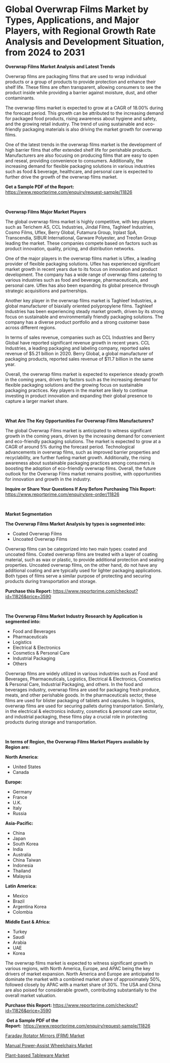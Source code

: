 <p><h1>Global Overwrap Films Market by Types, Applications, and Major Players, with Regional Growth Rate Analysis and Development Situation, from 2024 to 2031</h1></p><p><strong>Overwrap Films Market Analysis and Latest Trends</strong></p>
<p><p>Overwrap films are packaging films that are used to wrap individual products or a group of products to provide protection and enhance their shelf life. These films are often transparent, allowing consumers to see the product inside while providing a barrier against moisture, dust, and other contaminants.</p><p>The overwrap films market is expected to grow at a CAGR of 18.00% during the forecast period. This growth can be attributed to the increasing demand for packaged food products, rising awareness about hygiene and safety, and the growing retail industry. The trend of using sustainable and eco-friendly packaging materials is also driving the market growth for overwrap films.</p><p>One of the latest trends in the overwrap films market is the development of high barrier films that offer extended shelf life for perishable products. Manufacturers are also focusing on producing films that are easy to open and reseal, providing convenience to consumers. Additionally, the increasing demand for flexible packaging solutions in various industries such as food & beverage, healthcare, and personal care is expected to further drive the growth of the overwrap films market.</p></p>
<p><strong>Get a Sample PDF of the Report:&nbsp;</strong> <a href="https://www.reportprime.com/enquiry/request-sample/11826">https://www.reportprime.com/enquiry/request-sample/11826</a></p>
<p>&nbsp;</p>
<p><strong>Overwrap Films Major Market Players</strong></p>
<p><p>The global overwrap films market is highly competitive, with key players such as Terichem AS, CCL Industries, Jindal Films, Taghleef Industries, Cosmo Films, Uflex, Berry Global, Futamura Group, Irplast SpA, Transcendia, SIBUR International, Garware Polyester, and Treofan Group leading the market. These companies compete based on factors such as product innovation, quality, pricing, and distribution networks.</p><p>One of the major players in the overwrap films market is Uflex, a leading provider of flexible packaging solutions. Uflex has experienced significant market growth in recent years due to its focus on innovation and product development. The company has a wide range of overwrap films catering to various industries such as food and beverage, pharmaceuticals, and personal care. Uflex has also been expanding its global presence through strategic acquisitions and partnerships.</p><p>Another key player in the overwrap films market is Taghleef Industries, a global manufacturer of biaxially oriented polypropylene films. Taghleef Industries has been experiencing steady market growth, driven by its strong focus on sustainable and environmentally friendly packaging solutions. The company has a diverse product portfolio and a strong customer base across different regions.</p><p>In terms of sales revenue, companies such as CCL Industries and Berry Global have reported significant revenue growth in recent years. CCL Industries, a leading packaging and labeling company, reported sales revenue of $5.21 billion in 2020. Berry Global, a global manufacturer of packaging products, reported sales revenue of $11.7 billion in the same year.</p><p>Overall, the overwrap films market is expected to experience steady growth in the coming years, driven by factors such as the increasing demand for flexible packaging solutions and the growing focus on sustainable packaging practices. Key players in the market are likely to continue investing in product innovation and expanding their global presence to capture a larger market share.</p></p>
<p>&nbsp;</p>
<p><strong>What Are The Key Opportunities For Overwrap Films Manufacturers?</strong></p>
<p><p>The global Overwrap Films market is anticipated to witness significant growth in the coming years, driven by the increasing demand for convenient and eco-friendly packaging solutions. The market is expected to grow at a CAGR of around 5% during the forecast period. Technological advancements in overwrap films, such as improved barrier properties and recyclability, are further fueling market growth. Additionally, the rising awareness about sustainable packaging practices among consumers is boosting the adoption of eco-friendly overwrap films. Overall, the future outlook for the Overwrap Films market remains positive, with opportunities for innovation and growth in the industry.</p></p>
<p><strong>Inquire or Share Your Questions If Any Before Purchasing This Report:</strong> <a href="https://www.reportprime.com/enquiry/pre-order/11826">https://www.reportprime.com/enquiry/pre-order/11826</a></p>
<p>&nbsp;</p>
<p><strong>Market Segmentation</strong></p>
<p><strong>The Overwrap Films Market Analysis by types is segmented into:</strong></p>
<p><ul><li>Coated Overwrap Films</li><li>Uncoated Overwrap Films</li></ul></p>
<p><p>Overwrap films can be categorized into two main types: coated and uncoated films. Coated overwrap films are treated with a layer of coating material, such as wax or plastic, to provide additional protection and sealing properties. Uncoated overwrap films, on the other hand, do not have any additional coating and are typically used for lighter packaging applications. Both types of films serve a similar purpose of protecting and securing products during transportation and storage.</p></p>
<p><strong>Purchase this Report:&nbsp;</strong><a href="https://www.reportprime.com/checkout?id=11826&price=3590">https://www.reportprime.com/checkout?id=11826&price=3590</a></p>
<p>&nbsp;</p>
<p><strong>The Overwrap Films Market Industry Research by Application is segmented into:</strong></p>
<p><ul><li>Food and Beverages</li><li>Pharmaceuticals</li><li>Logistics</li><li>Electrical & Electronics</li><li>Cosmetics & Personal Care</li><li>Industrial Packaging</li><li>Others</li></ul></p>
<p><p>Overwrap films are widely utilized in various industries such as Food and Beverages, Pharmaceuticals, Logistics, Electrical & Electronics, Cosmetics & Personal Care, Industrial Packaging, and others. In the food and beverages industry, overwrap films are used for packaging fresh produce, meats, and other perishable goods. In the pharmaceuticals sector, these films are used for blister packaging of tablets and capsules. In logistics, overwrap films are used for securing pallets during transportation. Similarly, in the electrical & electronics industry, cosmetics & personal care sector, and industrial packaging, these films play a crucial role in protecting products during storage and transportation.</p></p>
<p>&nbsp;</p>
<p><strong>In terms of Region, the Overwrap Films Market Players available by Region are:</strong></p>
<p>
    <p> <strong> North America: </strong>
        <ul>
            <li>United States</li>
            <li>Canada</li>
        </ul>
        </p> 
    <p> <strong> Europe: </strong>
        <ul>
            <li>Germany</li>
            <li>France</li>
            <li>U.K.</li>
            <li>Italy</li>
            <li>Russia</li>
        </ul>
        </p> 
    <p> <strong> Asia-Pacific: </strong>
        <ul>
            <li>China</li>
            <li>Japan</li>
            <li>South Korea</li>
            <li>India</li>
            <li>Australia</li>
            <li>China Taiwan</li>
            <li>Indonesia</li>
            <li>Thailand</li>
            <li>Malaysia</li>
        </ul>
        </p> 
    <p> <strong> Latin America: </strong>
        <ul>
            <li>Mexico</li>
            <li>Brazil</li>
            <li>Argentina Korea</li>
            <li>Colombia</li>
        </ul>
        </p> 
    <p> <strong> Middle East & Africa: </strong>
        <ul>
            <li>Turkey</li>
            <li>Saudi</li>
            <li>Arabia</li>
            <li>UAE</li>
            <li>Korea</li>
        </ul>
    </p>
    </p>
<p><p>The overwrap films market is expected to witness significant growth in various regions, with North America, Europe, and APAC being the key drivers of market expansion. North America and Europe are anticipated to dominate the market with a combined market share of approximately 50%, followed closely by APAC with a market share of 30%. The USA and China are also poised for considerable growth, contributing substantially to the overall market valuation.</p></p>
<p><strong>Purchase this Report: </strong><a href="https://www.reportprime.com/checkout?id=11826&price=3590">https://www.reportprime.com/checkout?id=11826&price=3590</a></p>
<p>&nbsp;<strong>Get a Sample PDF of the Report:&nbsp;&nbsp;</strong><a href="https://www.reportprime.com/enquiry/request-sample/11826">https://www.reportprime.com/enquiry/request-sample/11826</a></p>
<p><strong></strong></p>
<p><p><a href="https://view.publitas.com/reportprime-1/faraday-rotator-mirrors-frm-market-challenges-opportunities-and-growth-drivers-and-major-market-players-forecasted-for-period-from-2023-2030/">Faraday Rotator Mirrors (FRM) Market</a></p><p><a href="https://view.publitas.com/reportprime-1/insights-into-manual-power-assist-wheelchairs-market-size-analysing-market-share-trends-and-growth-from-2023-to-2030/">Manual Power-Assist Wheelchairs Market</a></p><p><a href="https://view.publitas.com/reportprime-1/plant-based-tableware-market-analysis-examines-its-scope-on-growth-opportunities-and-forecasted-trends-spanning-from-2023-to-2030/">Plant-based Tableware Market</a></p></p>